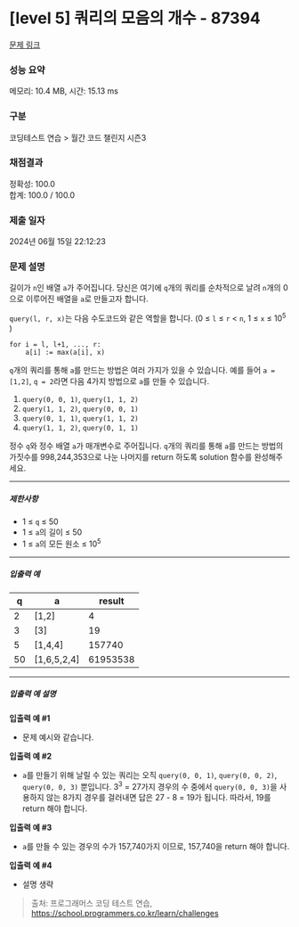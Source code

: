 # [level 5] 쿼리의 모음의 개수 - 87394 

[문제 링크](https://school.programmers.co.kr/learn/courses/30/lessons/87394) 

### 성능 요약

메모리: 10.4 MB, 시간: 15.13 ms

### 구분

코딩테스트 연습 > 월간 코드 챌린지 시즌3

### 채점결과

정확성: 100.0<br/>합계: 100.0 / 100.0

### 제출 일자

2024년 06월 15일 22:12:23

### 문제 설명

<p>길이가 <code>n</code>인 배열 <code>a</code>가 주어집니다. 당신은 여기에 <code>q</code>개의 쿼리를 순차적으로 날려 <code>n</code>개의 0으로 이루어진 배열을 <code>a</code>로 만들고자 합니다.</p>

<p><code>query(l, r, x)</code>는 다음 수도코드와 같은 역할을 합니다. (0 ≤ <code>l</code> ≤ <code>r</code> &lt; <code>n</code>, 1 ≤ <code>x</code> ≤ 10<sup>5</sup> )</p>
<div class="highlight"><pre class="codehilite"><code>for i = l, l+1, ..., r:
    a[i] := max(a[i], x)
</code></pre></div>
<p><code>q</code>개의 쿼리를 통해 <code>a</code>를 만드는 방법은 여러 가지가 있을 수 있습니다. 예를 들어 <code>a = [1,2]</code>, <code>q = 2</code>라면 다음 4가지 방법으로 <code>a</code>를 만들 수 있습니다.</p>

<ol>
<li><code>query(0, 0, 1)</code>, <code>query(1, 1, 2)</code></li>
<li><code>query(1, 1, 2)</code>, <code>query(0, 0, 1)</code></li>
<li><code>query(0, 1, 1)</code>, <code>query(1, 1, 2)</code></li>
<li><code>query(1, 1, 2)</code>, <code>query(0, 1, 1)</code></li>
</ol>

<p>정수 <code>q</code>와 정수 배열 <code>a</code>가 매개변수로 주어집니다. <code>q</code>개의 쿼리를 통해 <code>a</code>를 만드는 방법의 가짓수를 998,244,353으로 나눈 나머지를 return 하도록 solution 함수를 완성해주세요.</p>

<hr>

<h5>제한사항</h5>

<ul>
<li>1 ≤ <code>q</code> ≤ 50</li>
<li>1 ≤ <code>a</code>의 길이 ≤ 50</li>
<li>1 ≤ <code>a</code>의 모든 원소 ≤ 10<sup>5</sup></li>
</ul>

<hr>

<h5>입출력 예</h5>
<table class="table">
        <thead><tr>
<th>q</th>
<th>a</th>
<th>result</th>
</tr>
</thead>
        <tbody><tr>
<td>2</td>
<td>[1,2]</td>
<td>4</td>
</tr>
<tr>
<td>3</td>
<td>[3]</td>
<td>19</td>
</tr>
<tr>
<td>5</td>
<td>[1,4,4]</td>
<td>157740</td>
</tr>
<tr>
<td>50</td>
<td>[1,6,5,2,4]</td>
<td>61953538</td>
</tr>
</tbody>
      </table>
<hr>

<h5>입출력 예 설명</h5>

<p><strong>입출력 예 #1</strong></p>

<ul>
<li>문제 예시와 같습니다.</li>
</ul>

<p><strong>입출력 예 #2</strong></p>

<ul>
<li><code>a</code>를 만들기 위해 날릴 수 있는 쿼리는 오직 <code>query(0, 0, 1)</code>, <code>query(0, 0, 2)</code>, <code>query(0, 0, 3)</code> 뿐입니다. 3<sup>3</sup> = 27가지 경우의 수 중에서 <code>query(0, 0, 3)</code>을 사용하지 않는 8가지 경우를 걸러내면 답은 27 - 8 = 19가 됩니다. 따라서, 19를 return 해야 합니다.</li>
</ul>

<p><strong>입출력 예 #3</strong></p>

<ul>
<li><code>a</code>를 만들 수 있는 경우의 수가 157,740가지 이므로, 157,740을 return 해야 합니다.</li>
</ul>

<p><strong>입출력 예 #4</strong></p>

<ul>
<li>설명 생략</li>
</ul>


> 출처: 프로그래머스 코딩 테스트 연습, https://school.programmers.co.kr/learn/challenges